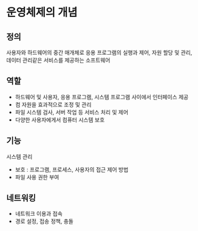 # 운영체제의 개념

## 정의
사용자와 하드웨어의 중간 매개체로 응용 프로그램의 실행과 제어,
자원 할당 및 관리, 데이터 관리같은 서비스를 제공하는 소프트웨어

## 역할
- 하드웨어 및 사용자, 응용 프로그램, 시스템 프로그램 사이에서 인터페이스 제공
- 컴 자원을 효과적으로 조정 및 관리
- 파일 시스템 검사, 서버 작업 등 서비스 처리 및 제어
- 다양한 사용자에게서 컴퓨터 시스템 보호

## 기능
시스템 관리
- 보호 : 프로그램, 프로세스, 사용자의 접근 제어 방법
- 파일 사용 권한 부여

## 네트워킹
- 네트워크 이용과 접속
- 경로 설정, 접송 정책, 충돌
